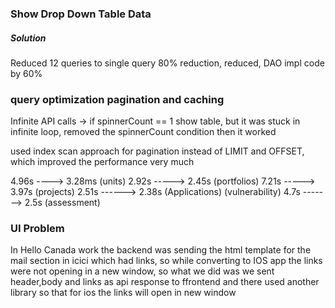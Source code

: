 ### Show Drop Down Table Data

##### Solution
Reduced 12 queries to single query 80% reduction, reduced, DAO impl code by 60%


### query optimization pagination and caching

Infinite API calls -> if spinnerCount == 1 show table, but it was stuck in infinite loop, removed the spinnerCount condition then it worked

used index scan approach for pagination instead of LIMIT and OFFSET, which improved the performance very much

4.96s ----> 3.28ms (units)
2.92s -----> 2.45s (portfolios)
7.21s -----> 3.97s (projects)
2.51s ------> 2.38s (Applications)
			(vulnerability)
4.7s -------> 2.5s (assessment)


### UI Problem 

In Hello Canada work the backend was sending the html template for the mail section in icici which had links, so while converting to IOS app the links were not opening in a new window, so what we did was we sent header,body and links as api response to ffrontend and there used another library so that for ios the links will open in new window